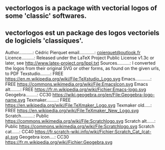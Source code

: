 vectorlogos is a package with vectorial logos of some 'classic' softwares.
--------------------------------------------------------------------------
vectorlogos est un package des logos vectoriels de logiciels 'classiques'.
--------------------------------------------------------------------------
Author...........: Cédric Pierquet
email............: cpierquet@outlook.fr
Licence..........: Released under the LaTeX Project Public License v1.3c or later, see http://www.latex-project.org/lppl.txt
Sources..........: I converted the logos from their original SVG or other forms, as found on the given urls, to PDF
Texstudio........: FREE https://en.m.wikipedia.org/wiki/File:TeXstudio_Logo.svg
Emacs............: FREE https://commons.wikimedia.org/wiki/File:EmacsIcon.svg
Emacs alt........: FREE https://fr.m.wikipedia.org/wiki/Fichier:Emacs-logo.svg
Geogebra.........: CC30 https://wiki.geogebra.org/en/File:Geogebra-logo-name.svg
Texmaker.........: FREE https://en.wikipedia.org/wiki/File:TeXmaker_Logo.svg
Texmaker old.....: FREE https://en.wikipedia.org/wiki/File:TeXmaker_New_Logo.svg
Scratch..........: Public https://commons.wikimedia.org/wiki/File:Scratchlogo.svg
Scratch alt......: Public https://commons.wikimedia.org/wiki/File:Scratchlogo.svg
Scratch cat......: CC40 https://fr.scratch-wiki.info/wiki/Fichier:Scratch_Cat_(cat-a).svg
Geogebra icon....: CC30 https://fr.m.wikipedia.org/wiki/Fichier:Geogebra.svg
